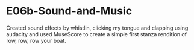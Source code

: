 # E06b-Sound-and-Music
Created sound effects by whistlin, clicking my tongue and clapping using audacity and used MuseScore to create a simple first stanza rendition of row, row, row your boat.
